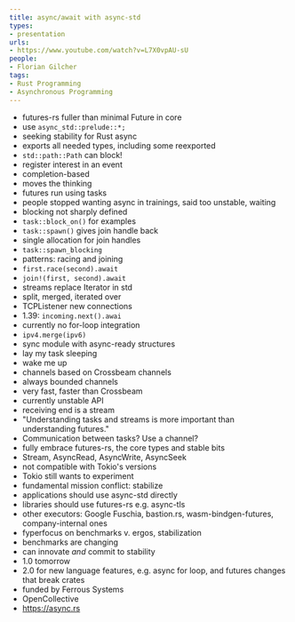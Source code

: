 ```yaml
---
title: async/await with async-std
types:
- presentation
urls:
- https://www.youtube.com/watch?v=L7X0vpAU-sU
people:
- Florian Gilcher
tags:
- Rust Programming
- Asynchronous Programming
---
```

- futures-rs fuller than minimal Future in core
- use `async_std::prelude::*;`
- seeking stability for Rust async
- exports all needed types, including some reexported
- `std::path::Path` can block!
- register interest in an event
- completion-based
- moves the thinking
- futures run using tasks
- people stopped wanting async in trainings, said too unstable, waiting
- blocking not sharply defined
- `task::block_on()` for examples
- `task::spawn()` gives join handle back
- single allocation for join handles
- `task::spawn_blocking`
- patterns: racing and joining
- `first.race(second).await`
- `join!(first, second).await`
- streams replace Iterator in std
- split, merged, iterated over
- TCPListener new connections
- 1.39: `incoming.next().awai`
- currently no for-loop integration
- `ipv4.merge(ipv6)`
- sync module with async-ready structures
- lay my task sleeping
- wake me up
- channels based on Crossbeam channels
- always bounded channels
- very fast, faster than Crossbeam
- currently unstable API
- receiving end is a stream
- "Understanding tasks and streams is more important than understanding futures."
- Communication between tasks? Use a channel?
- fully embrace futures-rs, the core types and stable bits
- Stream, AsyncRead, AsyncWrite, AsyncSeek
- not compatible with Tokio's versions
- Tokio still wants to experiment
- fundamental mission conflict: stabilize
- applications should use async-std directly
- libraries should use futures-rs e.g. async-tls
- other executors: Google Fuschia, bastion.rs, wasm-bindgen-futures, company-internal ones
- fyperfocus on benchmarks v. ergos, stabilization
- benchmarks are changing
- can innovate _and_ commit to stability
- 1.0 tomorrow
- 2.0 for new language features, e.g. async for loop, and futures changes that break crates
- funded by Ferrous Systems
- OpenCollective
- https://async.rs
